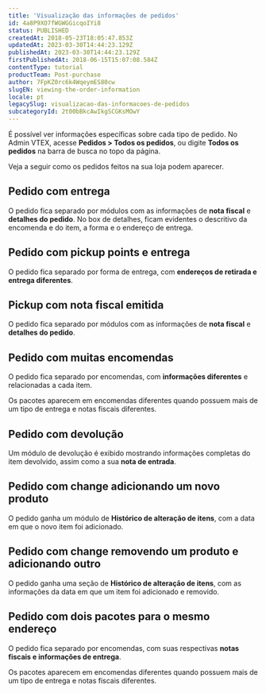 ```yaml
---
title: 'Visualização das informações de pedidos'
id: 4a8P9XO7fWGWGGicqoIYi8
status: PUBLISHED
createdAt: 2018-05-23T18:05:47.853Z
updatedAt: 2023-03-30T14:44:23.129Z
publishedAt: 2023-03-30T14:44:23.129Z
firstPublishedAt: 2018-06-15T15:07:08.584Z
contentType: tutorial
productTeam: Post-purchase
author: 7FpKZ0rc6k4WqeymES80cw
slugEN: viewing-the-order-information
locale: pt
legacySlug: visualizacao-das-informacoes-de-pedidos
subcategoryId: 2t00bBkcAwIkgSCGKsMOwY
---
```


É possível ver informações específicas sobre cada tipo de pedido. No Admin VTEX, acesse **Pedidos > Todos os pedidos**, ou digite **Todos os pedidos** na barra de busca no topo da página.

Veja a seguir como os pedidos feitos na sua loja podem aparecer.

## Pedido com entrega

O pedido fica separado por módulos com as informações de __nota fiscal__ e __detalhes do pedido__. No box de detalhes, ficam evidentes o descritivo da encomenda e do item, a forma e o endereço de entrega.

## Pedido com pickup points e entrega

O pedido fica separado por forma de entrega, com __endereços de retirada e entrega diferentes__.

## Pickup com nota fiscal emitida

O pedido fica separado por módulos com as informações de __nota fiscal__ e __detalhes do pedido__.

## Pedido com muitas encomendas

O pedido fica separado por encomendas, com __informações diferentes__ e relacionadas a cada item.

Os pacotes aparecem em encomendas diferentes quando possuem mais de um tipo de entrega e notas fiscais diferentes.

## Pedido com devolução

Um módulo de devolução é exibido mostrando informações completas do item devolvido, assim como a sua __nota de entrada__.

## Pedido com change adicionando um novo produto

O pedido ganha um módulo de __Histórico de alteração de itens__, com a data em que o novo item foi adicionado.

## Pedido com change removendo um produto e adicionando outro

O pedido ganha uma seção de __Histórico de alteração de itens__, com as informações da data em que um item foi adicionado e removido.

## Pedido com dois pacotes para o mesmo endereço

O pedido fica separado por encomendas, com suas respectivas __notas fiscais e informações de entrega__.

Os pacotes aparecem em encomendas diferentes quando possuem mais de um tipo de entrega e notas fiscais diferentes.
